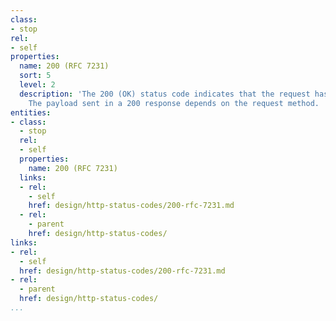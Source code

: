 ```yaml
---
class:
- stop
rel:
- self
properties:
  name: 200 (RFC 7231)
  sort: 5
  level: 2
  description: 'The 200 (OK) status code indicates that the request has succeeded.
    The payload sent in a 200 response depends on the request method. '
entities:
- class:
  - stop
  rel:
  - self
  properties:
    name: 200 (RFC 7231)
  links:
  - rel:
    - self
    href: design/http-status-codes/200-rfc-7231.md
  - rel:
    - parent
    href: design/http-status-codes/
links:
- rel:
  - self
  href: design/http-status-codes/200-rfc-7231.md
- rel:
  - parent
  href: design/http-status-codes/
...
```

